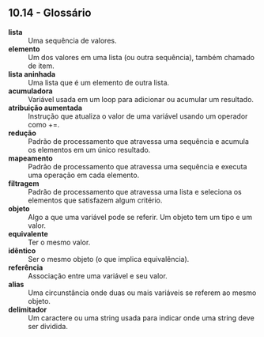 ## 10.14 - Glossário

<dl>
<dt><b>lista</b></dt>
<dd>Uma sequência de valores.</dd>

<dt><b>elemento</b></dt>
<dd>Um dos valores em uma lista (ou outra sequência), também chamado de item.</dd>

<dt><b>lista aninhada</b></dt>
<dd>Uma lista que é um elemento de outra lista.</dd>

<dt><b>acumuladora</b></dt>
<dd>Variável usada em um loop para adicionar ou acumular um resultado.</dd>

<dt><b>atribuição aumentada</b></dt>
<dd>Instrução que atualiza o valor de uma variável usando um operador como +=.</dd>

<dt><b>redução</b></dt>
<dd>Padrão de processamento que atravessa uma sequência e acumula os elementos em um único resultado.</dd>

<dt><b>mapeamento</b></dt>
<dd>Padrão de processamento que atravessa uma sequência e executa uma operação em cada elemento.</dd>

<dt><b>filtragem</b></dt>
<dd>Padrão de processamento que atravessa uma lista e seleciona os elementos que satisfazem algum critério.</dd>

<dt><b>objeto</b></dt>
<dd>Algo a que uma variável pode se referir. Um objeto tem um tipo e um valor.</dd>

<dt><b>equivalente</b></dt>
<dd>Ter o mesmo valor.</dd>

<dt><b>idêntico</b></dt>
<dd>Ser o mesmo objeto (o que implica equivalência).</dd>

<dt><b>referência</b></dt>
<dd>Associação entre uma variável e seu valor.</dd>

<dt><b>alias</b></dt>
<dd>Uma circunstância onde duas ou mais variáveis se referem ao mesmo objeto.</dd>

<dt><b>delimitador</b></dt>
<dd>Um caractere ou uma string usada para indicar onde uma string deve ser dividida.</dd>

</dl>
